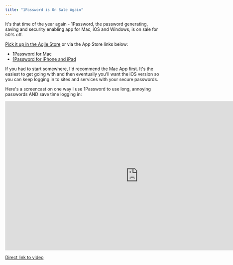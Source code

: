 ```yaml
---
title: "1Password is On Sale Again"
---
```

<p>It's that time of the year again - 1Password, the password generating, saving and security enabling app for Mac, iOS and Windows, is on sale for 50% off.</p>
<p><a href="https://agilebits.com/store">Pick it up in the Agile Store</a> or via the App Store links below:</p>
<ul>
<li><a href="http://target.georiot.com/Proxy.ashx?tsid=528&GR_URL=https%253A%252F%252Fitunes.apple.com%252Fus%252Fapp%252F1password-password-manager%252Fid443987910%253Fmt%253D12%2526uo%253D4%2526partnerId%253D30" target="itunes_store">1Password for Mac</a></li>
<li><a href="http://target.georiot.com/Proxy.ashx?tsid=528&GR_URL=https%253A%252F%252Fitunes.apple.com%252Fus%252Fapp%252F1password-password-manager%252Fid568903335%253Fmt%253D8%2526uo%253D4%2526partnerId%253D30" target="itunes_store">1Password for iPhone and iPad</a></li>
</ul>
<p>If you had to start somewhere, I'd recommend the Mac App first. It's the easiest to get going with and then eventually you'll want the iOS version so you can keep logging in to sites and services with your secure passwords.</p>
<p>Here's a screencast on one way I use 1Password to use long, annoying passwords AND save time logging in:</p>
<p><iframe width="853" height="480" src="http://www.youtube.com/embed/S3SIL3vjxeU" frameborder="0" allowfullscreen></iframe></p>
<p><a href="http://youtu.be/S3SIL3vjxeU">Direct link to video</a></p>
